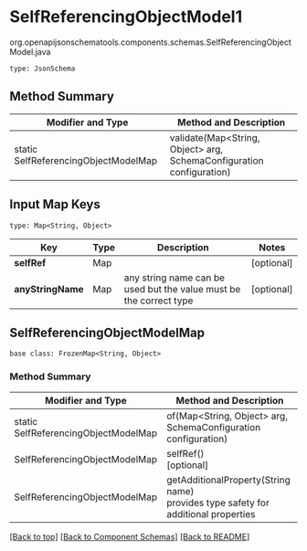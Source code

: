 # SelfReferencingObjectModel1
org.openapijsonschematools.components.schemas.SelfReferencingObjectModel.java
```
type: JsonSchema
```

## Method Summary
| Modifier and Type | Method and Description |
| ----------------- | ---------------------- |
| static SelfReferencingObjectModelMap | validate(Map<String, Object> arg, SchemaConfiguration configuration) |

## Input Map Keys
```
type: Map<String, Object>
```
Key | Type |  Description | Notes
------------ | ------------- | ------------- | -------------
**selfRef** | Map |  | [optional]
**anyStringName** | Map | any string name can be used but the value must be the correct type | [optional]

## SelfReferencingObjectModelMap
```
base class: FrozenMap<String, Object>
```

### Method Summary
| Modifier and Type | Method and Description |
| ----------------- | ---------------------- |
| static SelfReferencingObjectModelMap | of(Map<String, Object> arg, SchemaConfiguration configuration) |
| SelfReferencingObjectModelMap | selfRef()<br>[optional] |
| SelfReferencingObjectModelMap | getAdditionalProperty(String name)<br>provides type safety for additional properties |

[[Back to top]](#top) [[Back to Component Schemas]](../../../README.md#Component-Schemas) [[Back to README]](../../../README.md)
